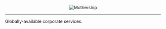 <p align="center">
  <img src="https://github.com/bitwarden/mothership/blob/main/screenshots/mothership.jpg" alt="Mothership" />
</p>

---

Globally-available corporate services.
